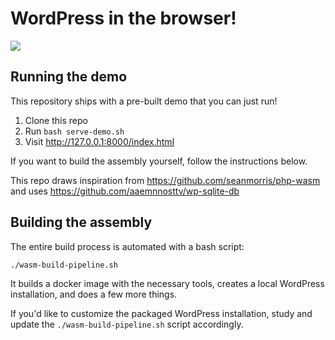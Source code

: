 # WordPress in the browser!

![](demo.gif)

## Running the demo

This repository ships with a pre-built demo that you can just run!

1. Clone this repo
2. Run `bash serve-demo.sh`
3. Visit http://127.0.0.1:8000/index.html

If you want to build the assembly yourself, follow the instructions below.

This repo draws inspiration from https://github.com/seanmorris/php-wasm and uses https://github.com/aaemnnosttv/wp-sqlite-db 

## Building the assembly

The entire build process is automated with a bash script:

```bash
./wasm-build-pipeline.sh
```

It builds a docker image with the necessary tools, creates a local WordPress installation, 
and does a few more things.

If you'd like to customize the packaged WordPress installation, study and update
the `./wasm-build-pipeline.sh` script accordingly.


